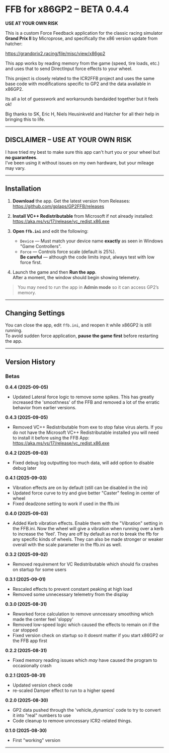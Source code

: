 # FFB for x86GP2 – BETA 0.4.4
**USE AT YOUR OWN RISK**

This is a custom Force Feedback application for the classic racing simulator **Grand Prix II** by Microprose, and specifically the x86 version update from hatcher:

https://grandprix2.racing/file/misc/view/x86gp2

This app works by reading memory from the game (speed, tire loads, etc.) and uses that to send DirectInput force effects to your wheel.

This project is closely related to the ICR2FFB project and uses the same base code with modifications specific to GP2 and the data available in x86GP2.

Its all a lot of guesswork and workarounds bandaided together but it feels ok!

Big thanks to SK, Eric H, Niels Heusinkveld and Hatcher for all their help in bringing this to life.

---

## DISCLAIMER – USE AT YOUR OWN RISK

I have tried my best to make sure this app can't hurt you or your wheel but **no guarantees**.  
I’ve been using it without issues on my own hardware, but your mileage may vary.

---

## Installation

1. **Download** the app. Get the latest version from Releases: https://github.com/gplaps/GP2FFB/releases
2. **Install VC++ Redistributable** from Microsoft if not already installed: https://aka.ms/vs/17/release/vc_redist.x86.exe
3. **Open `ffb.ini`** and edit the following:
    - `Device` — Must match your device name **exactly** as seen in Windows "Game Controllers".
    - `Force` — Controls force scale (default is 25%).  
      **Be careful** — although the code limits input, always test with low force first.

4. Launch the game and then **Run the app**.  
   After a moment, the window should begin showing telemetry.

> You may need to run the app in **Admin mode** so it can access GP2’s memory.

---

## Changing Settings

You can close the app, edit `ffb.ini`, and reopen it while x86GP2 is still running.  
To avoid sudden force application, **pause the game first** before restarting the app.

---

## Version History

### Betas
**0.4.4 (2025-09-05)** 
- Updated Lateral force logic to remove some spikes. This has greatly increased the 'smoothness' of the FFB and removed a lot of the erratic behavior from earlier versions.

**0.4.3 (2025-09-05)** 
- Removed VC++ Redistributable from exe to stop false virus alerts. If you do not have the Microsoft VC++ Redistributable installed you will need to install it before using the FFB App: https://aka.ms/vs/17/release/vc_redist.x86.exe

**0.4.2 (2025-09-03)** 
- Fixed debug log outputting too much data, will add option to disable debug later

**0.4.1 (2025-09-03)** 
- Vibration effects are on by default (still can be disabled in the ini)
- Updated force curve to try and give better "Caster" feeling in center of wheel
- Fixed deadzone setting to work if used in the ffb.ini

**0.4.0 (2025-09-03)** 
- Added Kerb vibration effects. Enable them with the "Vibration" setting in the FFB.ini. Now the wheel will give a vibration when running over a kerb to increase the 'feel'. They are off by default as not to break the ffb for any specific kinds of wheels. They can also be made stronger or weaker overall with the scale parameter in the ffb.ini as well.

**0.3.2 (2025-09-02)** 
- Removed requirement for VC Redistributable which should fix crashes on startup for some users

**0.3.1 (2025-09-01)** 
- Rescaled effects to prevent constant peaking at high load
- Removed some unnecessary telemetry from the display

**0.3.0 (2025-08-31)** 
- Reworked force calculation to remove unncessary smoothing which made the center feel 'sloppy'
- Removed low-speed logic which caused the effects to remain on if the car stopped
- Fixed version check on startup so it doesnt matter if you start x86GP2 or the FFB app first

**0.2.2 (2025-08-31)** 
- Fixed memory reading issues which *may* have caused the program to occasionally crash

**0.2.1 (2025-08-31)** 
- Updated version check code
- re-scaled Damper effect to run to a higher speed

**0.2.0 (2025-08-30)** 
- GP2 data pushed through the 'vehicle_dynamics' code to try to convert it into "real" numbers to use
- Code cleanup to remove unncessary ICR2-related things.

**0.1.0 (2025-08-30)** 
- First "working" version

---
